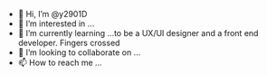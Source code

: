 - 👋 Hi, I’m @y2901D
- 👀 I’m interested in ...
- 🌱 I’m currently learning ...to be a UX/UI designer and a front end developer. Fingers crossed
- 💞️ I’m looking to collaborate on ...
- 📫 How to reach me ...

<!---
y2901D/y2901D is a ✨ special ✨ repository because its `README.md` (this file) appears on your GitHub profile.
You can click the Preview link to take a look at your changes.
--->
